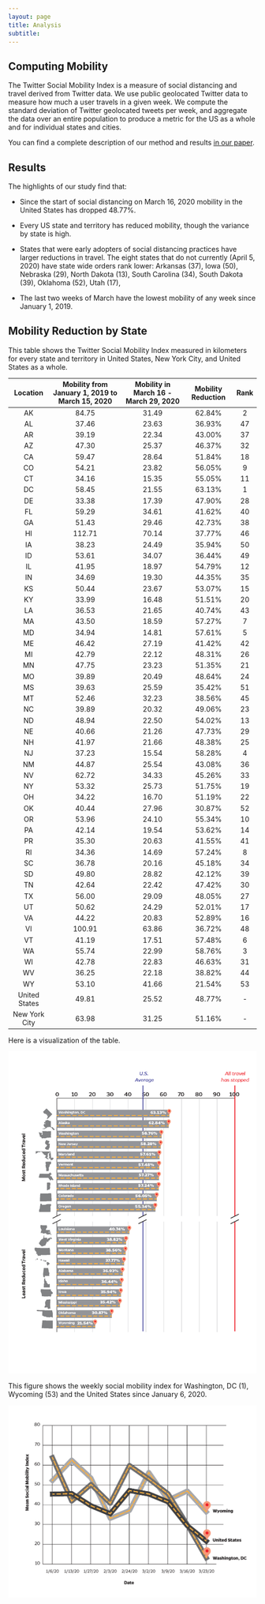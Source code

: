 ```yaml
---
layout: page
title: Analysis
subtitle: 
---
```


## Computing Mobility
The Twitter Social Mobility Index is a measure of social distancing and travel derived from Twitter data. We use public geolocated Twitter data to measure how much a user travels in a given week.
We compute the standard deviation of Twitter geolocated tweets per week, 
and aggregate the data over an entire population to produce a metric for the US as a whole and for individual states and cities.

You can find a complete description of our method and results [in our paper](https://arxiv.org/abs/2004.02397).

## Results
The highlights of our study find that:

* Since the start of social distancing on March 16, 2020 mobility in the United States has dropped 48.77%.
    
* Every US state and territory has reduced mobility, though the variance by state is high.

* States that were early adopters of social distancing practices have larger reductions in travel. The eight states that do not currently (April 5, 2020) have state wide orders rank lower: Arkansas (37), Iowa (50), Nebraska (29), North Dakota (13), South Carolina (34), South Dakota (39), Oklahoma (52), Utah (17),

* The last two weeks of March have the lowest mobility of any week since January 1, 2019.

 
## Mobility Reduction by State
This table shows the Twitter Social Mobility Index measured in kilometers for 
every state and territory in United States, New York City, and United States as a whole. 

|    ﻿Location   | Mobility from January 1, 2019 to March 15, 2020 | Mobility in March 16 - March 29, 2020 | Mobility Reduction | Rank |
|:-------------:|:-----------------------------------------------:|:-------------------------------------:|:------------------:|:----:|
|       AK      |                      84.75                      |                 31.49                 |       62.84%       |   2  |
|       AL      |                      37.46                      |                 23.63                 |       36.93%       |  47  |
|       AR      |                      39.19                      |                 22.34                 |       43.00%       |  37  |
|       AZ      |                      47.30                      |                 25.37                 |       46.37%       |  32  |
|       CA      |                      59.47                      |                 28.64                 |       51.84%       |  18  |
|       CO      |                      54.21                      |                 23.82                 |       56.05%       |   9  |
|       CT      |                      34.16                      |                 15.35                 |       55.05%       |  11  |
|       DC      |                      58.45                      |                 21.55                 |       63.13%       |   1  |
|       DE      |                      33.38                      |                 17.39                 |       47.90%       |  28  |
|       FL      |                      59.29                      |                 34.61                 |       41.62%       |  40  |
|       GA      |                      51.43                      |                 29.46                 |       42.73%       |  38  |
|       HI      |                      112.71                     |                 70.14                 |       37.77%       |  46  |
|       IA      |                      38.23                      |                 24.49                 |       35.94%       |  50  |
|       ID      |                      53.61                      |                 34.07                 |       36.44%       |  49  |
|       IL      |                      41.95                      |                 18.97                 |       54.79%       |  12  |
|       IN      |                      34.69                      |                 19.30                 |       44.35%       |  35  |
|       KS      |                      50.44                      |                 23.67                 |       53.07%       |  15  |
|       KY      |                      33.99                      |                 16.48                 |       51.51%       |  20  |
|       LA      |                      36.53                      |                 21.65                 |       40.74%       |  43  |
|       MA      |                      43.50                      |                 18.59                 |       57.27%       |   7  |
|       MD      |                      34.94                      |                 14.81                 |       57.61%       |   5  |
|       ME      |                      46.42                      |                 27.19                 |       41.42%       |  42  |
|       MI      |                      42.79                      |                 22.12                 |       48.31%       |  26  |
|       MN      |                      47.75                      |                 23.23                 |       51.35%       |  21  |
|       MO      |                      39.89                      |                 20.49                 |       48.64%       |  24  |
|       MS      |                      39.63                      |                 25.59                 |       35.42%       |  51  |
|       MT      |                      52.46                      |                 32.23                 |       38.56%       |  45  |
|       NC      |                      39.89                      |                 20.32                 |       49.06%       |  23  |
|       ND      |                      48.94                      |                 22.50                 |       54.02%       |  13  |
|       NE      |                      40.66                      |                 21.26                 |       47.73%       |  29  |
|       NH      |                      41.97                      |                 21.66                 |       48.38%       |  25  |
|       NJ      |                      37.23                      |                 15.54                 |       58.28%       |   4  |
|       NM      |                      44.87                      |                 25.54                 |       43.08%       |  36  |
|       NV      |                      62.72                      |                 34.33                 |       45.26%       |  33  |
|       NY      |                      53.32                      |                 25.73                 |       51.75%       |  19  |
|       OH      |                      34.22                      |                 16.70                 |       51.19%       |  22  |
|       OK      |                      40.44                      |                 27.96                 |       30.87%       |  52  |
|       OR      |                      53.96                      |                 24.10                 |       55.34%       |  10  |
|       PA      |                      42.14                      |                 19.54                 |       53.62%       |  14  |
|       PR      |                      35.30                      |                 20.63                 |       41.55%       |  41  |
|       RI      |                      34.36                      |                 14.69                 |       57.24%       |   8  |
|       SC      |                      36.78                      |                 20.16                 |       45.18%       |  34  |
|       SD      |                      49.80                      |                 28.82                 |       42.12%       |  39  |
|       TN      |                      42.64                      |                 22.42                 |       47.42%       |  30  |
|       TX      |                      56.00                      |                 29.09                 |       48.05%       |  27  |
|       UT      |                      50.62                      |                 24.29                 |       52.01%       |  17  |
|       VA      |                      44.22                      |                 20.83                 |       52.89%       |  16  |
|       VI      |                      100.91                     |                 63.86                 |       36.72%       |  48  |
|       VT      |                      41.19                      |                 17.51                 |       57.48%       |   6  |
|       WA      |                      55.74                      |                 22.99                 |       58.76%       |   3  |
|       WI      |                      42.78                      |                 22.83                 |       46.63%       |  31  |
|       WV      |                      36.25                      |                 22.18                 |       38.82%       |  44  |
|       WY      |                      53.10                      |                 41.66                 |       21.54%       |  53  |
| United States |                      49.81                      |                 25.52                 |       48.77%       |  -   |
| New York City |                      63.98                      |                 31.25                 |       51.16%       |  -   |

Here is a visualization of the table.

![](figures/bar_graph.png)

This figure shows the weekly social mobility index for Washington, DC (1), Wycoming (53) and the United States 
since January 6, 2020.

![](figures/line_graph.png)